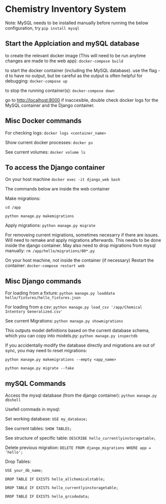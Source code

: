 # Chemistry Inventory System

Note: MySQL needs to be installed manually before running the below configuration, try ```pip install mysql```

## Start the Applciation and mySQL database

to create the relevant docker image (This will need to be run anytime changes are made to the web app):
```docker-compose build```

to start the docker container (including the MySQL database). use the flag -d to have no output, but be careful as the output is often helpful for debugging:
```docker-compose up```

to stop the running container(s):
```docker-compose down```

go to <http://localhost:8000>
if inaccesible, double check docker logs for the MySQL container and the Django container.

## Misc Docker commands

For checking logs:
```docker logs <container_name>```

Show current docker processes:
```docker ps```

See current volumes:
```docker volume ls```

## To access the Django container

On your host machine
```docker exec -it django_web bash```

The commands below are inside the web container

Make migrations:  

```cd /app```

```python manage.py makemigrations```

Apply migrations:
```python manage.py migrate```

For removeing current migrations, sometimes necesarry if there are issues. Will need to remake and apply migrations afterwards. This needs to be done inside the django container. May also need to drop migrations from mysql manually:
```rm /app/hello/migrations/00*.py```

On your host machine, not inside the container (if necessary)
Restart the container:
```docker-compose restart web```

## Misc Django commands

For loading from a fixture:
```python manage.py loaddata hello/fixtures/hello_fixtures.json```

For loading from a csv:
```python manage.py load_csv '/app/Chemical Intentory Generalized.csv'```

See current Migrations:
```python manage.py showmigrations```

This outputs model definitions based on the current database schema, which you can copy into models.py:
```python manage.py inspectdb```

If you accidentally modify the database directly and migrations are out of sync, you may need to reset migrations:

```python manage.py makemigrations --empty <app_name>```

```python manage.py migrate --fake```

## mySQL Commands

Access the mysql database (from the django container):
```python manage.py dbshell```

Usefell commads in mysql:

Set working database:
```USE my_database;```

See current tables:
```SHOW TABLES;```

See structure of specific table:
```DESCRIBE hello_currentlyinstoragetable;```

Delete previous migration:
```DELETE FROM django_migrations WHERE app = 'hello';```

Drop Tables:

```USE your_db_name;```

```DROP TABLE IF EXISTS hello_allchemicalstable;```

```DROP TABLE IF EXISTS hello_currentlyinstoragetable;```

```DROP TABLE IF EXISTS hello_qrcodedata;```
